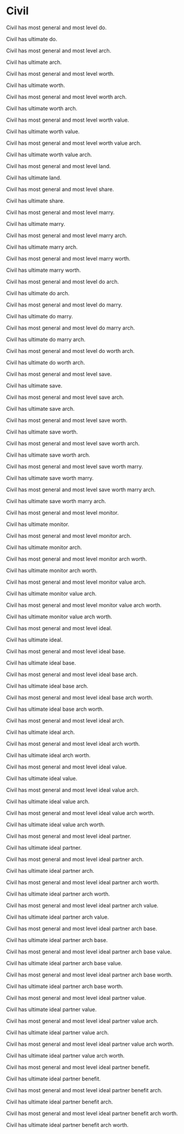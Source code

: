 # Civil

Civil has most general and most level do.

Civil has ultimate do.

Civil has most general and most level arch.

Civil has ultimate arch.

Civil has most general and most level worth.

Civil has ultimate worth.

Civil has most general and most level worth arch.

Civil has ultimate worth arch.

Civil has most general and most level worth value.

Civil has ultimate worth value.

Civil has most general and most level worth value arch.

Civil has ultimate worth value arch.

Civil has most general and most level land.

Civil has ultimate land.

Civil has most general and most level share.

Civil has ultimate share.

Civil has most general and most level marry.

Civil has ultimate marry.

Civil has most general and most level marry arch.

Civil has ultimate marry arch.

Civil has most general and most level marry worth.

Civil has ultimate marry worth.

Civil has most general and most level do arch.

Civil has ultimate do arch.

Civil has most general and most level do marry.

Civil has ultimate do marry.

Civil has most general and most level do marry arch.

Civil has ultimate do marry arch.

Civil has most general and most level do worth arch.

Civil has ultimate do worth arch.

Civil has most general and most level save.

Civil has ultimate save.

Civil has most general and most level save arch.

Civil has ultimate save arch.

Civil has most general and most level save worth.

Civil has ultimate save worth.

Civil has most general and most level save worth arch.

Civil has ultimate save worth arch.

Civil has most general and most level save worth marry.

Civil has ultimate save worth marry.

Civil has most general and most level save worth marry arch.

Civil has ultimate save worth marry arch.

Civil has most general and most level monitor.

Civil has ultimate monitor.

Civil has most general and most level monitor arch.

Civil has ultimate monitor arch.

Civil has most general and most level monitor arch worth.

Civil has ultimate monitor arch worth.

Civil has most general and most level monitor value arch.

Civil has ultimate monitor value arch.

Civil has most general and most level monitor value arch worth.

Civil has ultimate monitor value arch worth.

Civil has most general and most level ideal.

Civil has ultimate ideal.

Civil has most general and most level ideal base.

Civil has ultimate ideal base.

Civil has most general and most level ideal base arch.

Civil has ultimate ideal base arch.

Civil has most general and most level ideal base arch worth.

Civil has ultimate ideal base arch worth.

Civil has most general and most level ideal arch.

Civil has ultimate ideal arch.

Civil has most general and most level ideal arch worth.

Civil has ultimate ideal arch worth.

Civil has most general and most level ideal value.

Civil has ultimate ideal value.

Civil has most general and most level ideal value arch.

Civil has ultimate ideal value arch.

Civil has most general and most level ideal value arch worth.

Civil has ultimate ideal value arch worth.

Civil has most general and most level ideal partner.

Civil has ultimate ideal partner.

Civil has most general and most level ideal partner arch.

Civil has ultimate ideal partner arch.

Civil has most general and most level ideal partner arch worth.

Civil has ultimate ideal partner arch worth.

Civil has most general and most level ideal partner arch value.

Civil has ultimate ideal partner arch value.

Civil has most general and most level ideal partner arch base.

Civil has ultimate ideal partner arch base.

Civil has most general and most level ideal partner arch base value.

Civil has ultimate ideal partner arch base value.

Civil has most general and most level ideal partner arch base worth.

Civil has ultimate ideal partner arch base worth.

Civil has most general and most level ideal partner value.

Civil has ultimate ideal partner value.

Civil has most general and most level ideal partner value arch.

Civil has ultimate ideal partner value arch.

Civil has most general and most level ideal partner value arch worth.

Civil has ultimate ideal partner value arch worth.

Civil has most general and most level ideal partner benefit.

Civil has ultimate ideal partner benefit.

Civil has most general and most level ideal partner benefit arch.

Civil has ultimate ideal partner benefit arch.

Civil has most general and most level ideal partner benefit arch worth.

Civil has ultimate ideal partner benefit arch worth.